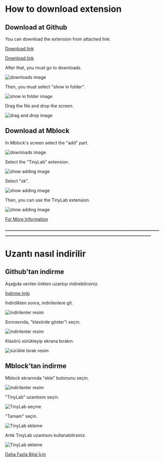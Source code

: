 # How to download extension

## Download at Github

You can download the extension from attached link:

[Download  link](./Tinylab_Mblock_Extension.mext)

[Download  link](https://github.com/Robotistan-Workspace/tinylab-mblock-extension-documentation/raw/main/release/README.md)

After that, you must go to downloads.

![downloads image](../_assets/downloads.PNG)



Then, you must select "show in folder".

![show in folder image](../_assets/download.PNG)



Drag the file and drop the screen.

![drag and drop image](../_assets/_drap_drop.png)

## Download at Mblock
 In Mblock's screen select the  "add" part.

![downloads image](../_assets/adding.png)

Select the "TinyLab" extension.

![show adding image](../_assets/tinylab.PNG)

Select "ok".

![show adding image](../_assets/select_ok.png)

Then, you can use the TinyLab extension.

![show adding image](../_assets/adding_tinylab.PNG)


[For More Information](https://github.com/Robotistan-Workspace/tinylab-mblock-extension-documentation/tree/main/doc)


**__________________________________________________________________________________________________________________________________________________**


# Uzantı nasıl indirilir

## Github'tan indirme

Aşağıda verilen  linkten uzantıyı indirebilirsiniz.

[İndirme  linki](./Tinylab_Mblock_Extension.mext)

İndirdikten sonra, indirilenlere git.

![indirilenler resim](../_assets/indirilenler.PNG)

Sonrasında, "klasörde göster"i seçin.

![indirilenler resim](../_assets/indirilenler_klasör.png)

Klasörü sürükleyip ekrana bırakın.

 ![sürükle bırak resim](../_assets/sürükle.png)

 ## Mblock'tan indirme

 Mblock ekranında "ekle" butonunu seçin.

 ![indirilenler resim](../_assets/ekle.PNG)

"TinyLab" uzantısını seçin.

 ![TinyLab seçme](../_assets/ekle_tiny.PNG)

 "Tamam" seçin.

 ![TinyLab ekleme](../_assets/tamam.png)

Artık TinyLab uzantısını kullanabilirsiniz.

  ![TinyLab ekleme](../_assets/ekleme.PNG)

[Daha Fazla Bilgi İçin](https://github.com/Robotistan-Workspace/tinylab-mblock-extension-documentation/tree/main/doc)


